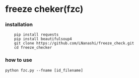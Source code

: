# freeze cheker(fzc)
### installation
```
    pip install requests
    pip install beautifulsoup4
    git clone https://github.com/LNanashi/freeze_check.git
    cd freeze_checker
```

### how to use
```python fzc.py --fname [id_filename]```


